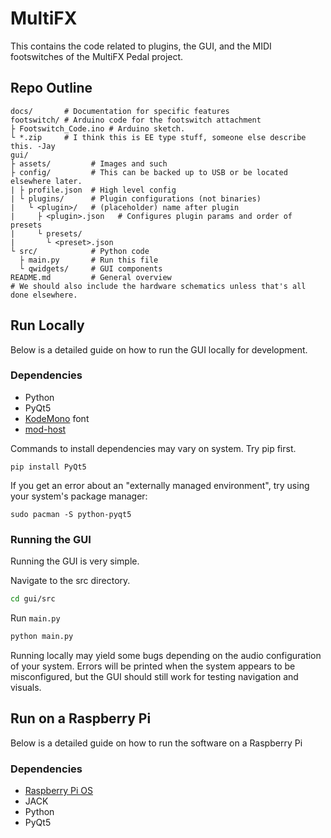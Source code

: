 # MultiFX
This contains the code related to plugins, the GUI, and the MIDI footswitches
of the MultiFX Pedal project.

## Repo Outline 

```
docs/       # Documentation for specific features
footswitch/ # Arduino code for the footswitch attachment
├ Footswitch_Code.ino # Arduino sketch. 
└ *.zip     # I think this is EE type stuff, someone else describe this. -Jay
gui/
├ assets/         # Images and such
├ config/         # This can be backed up to USB or be located elsewhere later.
| ├ profile.json  # High level config
| └ plugins/      # Plugin configurations (not binaries)
|   └ <plugin>/   # (placeholder) name after plugin
|     ├ <plugin>.json   # Configures plugin params and order of presets
|     └ presets/
|       └ <preset>.json
└ src/            # Python code
  ├ main.py       # Run this file
  └ qwidgets/     # GUI components
README.md         # General overview
# We should also include the hardware schematics unless that's all done elsewhere.
```

## Run Locally

Below is a detailed guide on how to run the GUI locally for development.

### Dependencies

- Python
- PyQt5
- [KodeMono](https://kodemono.com/) font
- [mod-host](https://github.com/mod-audio/mod-host)

Commands to install dependencies may vary on system. Try pip first.

```
pip install PyQt5
```

If you get an error about an "externally managed environment", try using your
system's package manager:

```
sudo pacman -S python-pyqt5
```

### Running the GUI

Running the GUI is very simple.

Navigate to the src directory.

```bash
cd gui/src
```

Run `main.py`

```bash
python main.py
```

Running locally may yield some bugs depending on the audio configuration of
your system. Errors will be printed when the system appears to be
misconfigured, but the GUI should still work for testing navigation and
visuals.

## Run on a Raspberry Pi

Below is a detailed guide on how to run the software on a Raspberry Pi

### Dependencies

- [Raspberry Pi OS](https://www.raspberrypi.com/software/)
- JACK
- Python
- PyQt5
